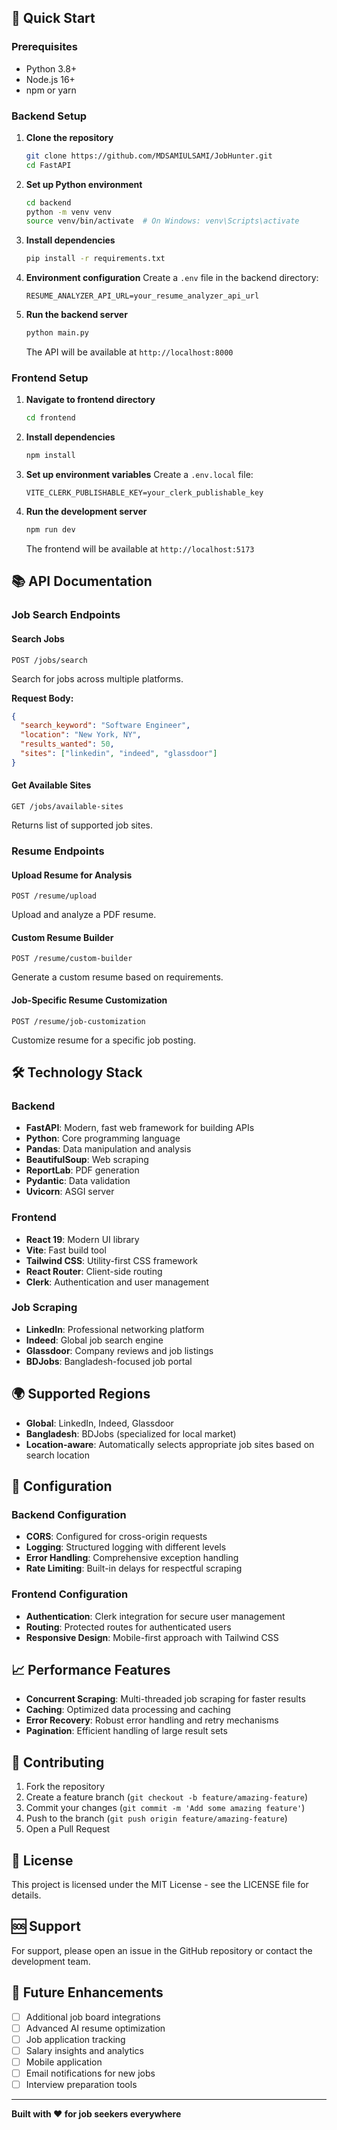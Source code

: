 
## 🚀 Quick Start

### Prerequisites
- Python 3.8+
- Node.js 16+
- npm or yarn

### Backend Setup

1. **Clone the repository**
   ```bash
   git clone https://github.com/MDSAMIULSAMI/JobHunter.git
   cd FastAPI
   ```

2. **Set up Python environment**
   ```bash
   cd backend
   python -m venv venv
   source venv/bin/activate  # On Windows: venv\Scripts\activate
   ```

3. **Install dependencies**
   ```bash
   pip install -r requirements.txt
   ```

4. **Environment configuration**
   Create a `.env` file in the backend directory:
   ```env
   RESUME_ANALYZER_API_URL=your_resume_analyzer_api_url
   ```

5. **Run the backend server**
   ```bash
   python main.py
   ```
   The API will be available at `http://localhost:8000`

### Frontend Setup

1. **Navigate to frontend directory**
   ```bash
   cd frontend
   ```

2. **Install dependencies**
   ```bash
   npm install
   ```

3. **Set up environment variables**
   Create a `.env.local` file:
   ```env
   VITE_CLERK_PUBLISHABLE_KEY=your_clerk_publishable_key
   ```

4. **Run the development server**
   ```bash
   npm run dev
   ```
   The frontend will be available at `http://localhost:5173`

## 📚 API Documentation

### Job Search Endpoints

#### Search Jobs
```http
POST /jobs/search
```
Search for jobs across multiple platforms.

**Request Body:**
```json
{
  "search_keyword": "Software Engineer",
  "location": "New York, NY",
  "results_wanted": 50,
  "sites": ["linkedin", "indeed", "glassdoor"]
}
```

#### Get Available Sites
```http
GET /jobs/available-sites
```
Returns list of supported job sites.

### Resume Endpoints

#### Upload Resume for Analysis
```http
POST /resume/upload
```
Upload and analyze a PDF resume.

#### Custom Resume Builder
```http
POST /resume/custom-builder
```
Generate a custom resume based on requirements.

#### Job-Specific Resume Customization
```http
POST /resume/job-customization
```
Customize resume for a specific job posting.

## 🛠️ Technology Stack

### Backend
- **FastAPI**: Modern, fast web framework for building APIs
- **Python**: Core programming language
- **Pandas**: Data manipulation and analysis
- **BeautifulSoup**: Web scraping
- **ReportLab**: PDF generation
- **Pydantic**: Data validation
- **Uvicorn**: ASGI server

### Frontend
- **React 19**: Modern UI library
- **Vite**: Fast build tool
- **Tailwind CSS**: Utility-first CSS framework
- **React Router**: Client-side routing
- **Clerk**: Authentication and user management

### Job Scraping
- **LinkedIn**: Professional networking platform
- **Indeed**: Global job search engine
- **Glassdoor**: Company reviews and job listings
- **BDJobs**: Bangladesh-focused job portal

## 🌍 Supported Regions

- **Global**: LinkedIn, Indeed, Glassdoor
- **Bangladesh**: BDJobs (specialized for local market)
- **Location-aware**: Automatically selects appropriate job sites based on search location

## 🔧 Configuration

### Backend Configuration
- **CORS**: Configured for cross-origin requests
- **Logging**: Structured logging with different levels
- **Error Handling**: Comprehensive exception handling
- **Rate Limiting**: Built-in delays for respectful scraping

### Frontend Configuration
- **Authentication**: Clerk integration for secure user management
- **Routing**: Protected routes for authenticated users
- **Responsive Design**: Mobile-first approach with Tailwind CSS

## 📈 Performance Features

- **Concurrent Scraping**: Multi-threaded job scraping for faster results
- **Caching**: Optimized data processing and caching
- **Error Recovery**: Robust error handling and retry mechanisms
- **Pagination**: Efficient handling of large result sets

## 🤝 Contributing

1. Fork the repository
2. Create a feature branch (`git checkout -b feature/amazing-feature`)
3. Commit your changes (`git commit -m 'Add some amazing feature'`)
4. Push to the branch (`git push origin feature/amazing-feature`)
5. Open a Pull Request

## 📄 License

This project is licensed under the MIT License - see the LICENSE file for details.

## 🆘 Support

For support, please open an issue in the GitHub repository or contact the development team.

## 🔮 Future Enhancements

- [ ] Additional job board integrations
- [ ] Advanced AI resume optimization
- [ ] Job application tracking
- [ ] Salary insights and analytics
- [ ] Mobile application
- [ ] Email notifications for new jobs
- [ ] Interview preparation tools

---

**Built with ❤️ for job seekers everywhere**